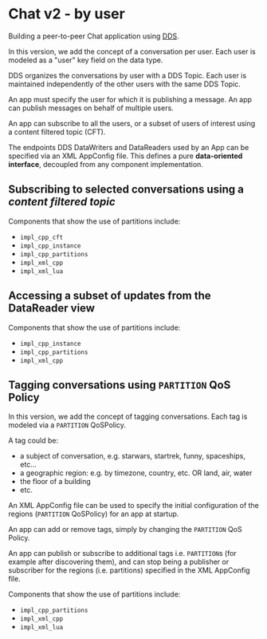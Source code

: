 # Chat v2 - by user

Building a peer-to-peer Chat application using [DDS](http://portals.omg.org/dds).

In this version, we add the concept of a conversation per user. Each user is
modeled as a "user" key field on the data type.

DDS organizes the conversations by user with a DDS Topic. Each user is
maintained independently of the other users with the same DDS Topic.

An app must specify the user for which it is publishing a message. An app can
publish messages on behalf of multiple users.

An app can subscribe to all the users, or a subset of users of interest using
a content filtered topic (CFT).

The endpoints DDS DataWriters and DataReaders used by an App can be 
specified via an XML AppConfig file. This defines a pure 
**data-oriented interface**, decoupled from any component implementation.

## Subscribing to selected conversations using a *content filtered topic*

Components that show the use of partitions include:

 - `impl_cpp_cft`
 - `impl_cpp_instance`
 - `impl_cpp_partitions`
 - `impl_xml_cpp`
 - `impl_xml_lua`


## Accessing a subset of updates from the DataReader view

Components that show the use of partitions include:

 - `impl_cpp_instance`
 - `impl_cpp_partitions`
 - `impl_xml_cpp`


## Tagging conversations using `PARTITION` QoS Policy

In this version, we add the concept of tagging conversations. Each tag
is modeled via a `PARTITION` QoSPolicy.

A tag could be:

- a subject of conversation, e.g. starwars, startrek, funny, spaceships, etc...
- a geographic region: e.g. by timezone, country, etc. OR land, air, water
- the floor of a building
- etc.

An XML AppConfig file can be used to specify the initial configuration of the
regions (`PARTITION` QoSPolicy) for an app at startup.

An app can add or remove tags, simply by changing the `PARTITION` QoS Policy.

An app can publish or subscribe to additional tags i.e. `PARTITION`s
(for example after discovering them), and can stop being  a publisher or
subscriber for the regions (i.e. partitions) specified in the XML AppConfig 
file.

Components that show the use of partitions include:

 - `impl_cpp_partitions`
 - `impl_xml_cpp`
 - `impl_xml_lua`
